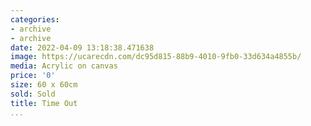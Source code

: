 ```yaml
---
categories:
- archive
- archive
date: 2022-04-09 13:18:38.471638
image: https://ucarecdn.com/dc95d815-88b9-4010-9fb0-33d634a4855b/
media: Acrylic on canvas
price: '0'
size: 60 x 60cm
sold: Sold
title: Time Out
...
```

